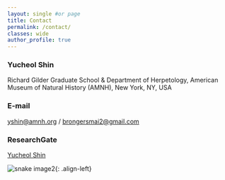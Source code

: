 ```yaml
---
layout: single #or page
title: Contact
permalink: /contact/
classes: wide
author_profile: true
---
```




### Yucheol Shin
Richard Gilder Graduate School & Department of Herpetology,
American Museum of Natural History (AMNH), New York, NY, USA 

### E-mail
[yshin@amnh.org](mailto:yshin@amnh.org) /
[brongersmai2@gmail.com](mailto:brongersmai2@gmail.com)

### ResearchGate
[Yucheol Shin](https://www.researchgate.net/profile/Yucheol-Shin)

![snake image2](/assets/images/brevicauda_name_highres.png){: .align-left}




